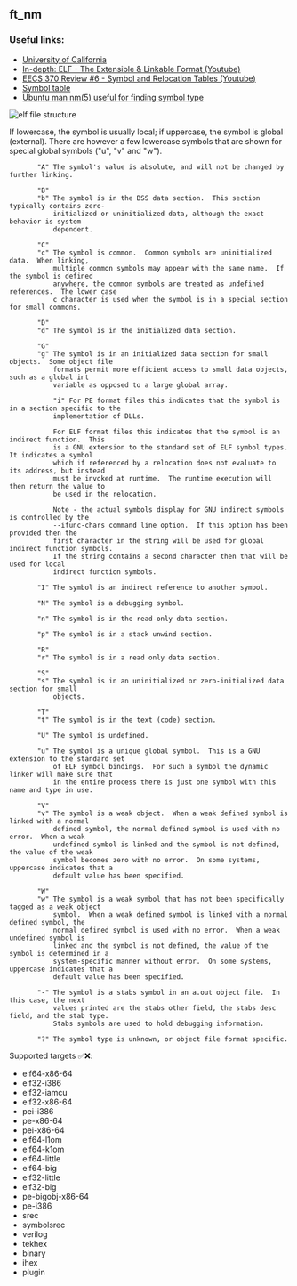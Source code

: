 ## ft_nm
### Useful links:

 - [University of California](https://www.ics.uci.edu/~aburtsev/238P/hw/hw3-elf/hw3-elf.html)
 - [In-depth: ELF - The Extensible & Linkable Format (Youtube)](https://youtu.be/nC1U1LJQL8o)
 - [EECS 370 Review #6 - Symbol and Relocation Tables (Youtube)](https://youtu.be/hoLYnS2jOV8)
 - [Symbol table](https://www.sco.com/developers/gabi/latest/ch4.symtab.html#shndx)
 - [Ubuntu man nm(5) useful for finding symbol type](https://manpages.ubuntu.com/manpages/impish/man5/elf.5.html)

![elf file structure](https://raw.githubusercontent.com/Obito-git/ft_nm/main/typical_elf.jpg)

If lowercase, the symbol is usually local; if
           uppercase, the symbol is global (external).  There are however a few lowercase symbols
           that are shown for special global symbols ("u", "v" and "w").

           "A" The symbol's value is absolute, and will not be changed by further linking.

           "B"
           "b" The symbol is in the BSS data section.  This section typically contains zero-
               initialized or uninitialized data, although the exact behavior is system
               dependent.

           "C"
           "c" The symbol is common.  Common symbols are uninitialized data.  When linking,
               multiple common symbols may appear with the same name.  If the symbol is defined
               anywhere, the common symbols are treated as undefined references.  The lower case
               c character is used when the symbol is in a special section for small commons.

           "D"
           "d" The symbol is in the initialized data section.

           "G"
           "g" The symbol is in an initialized data section for small objects.  Some object file
               formats permit more efficient access to small data objects, such as a global int
               variable as opposed to a large global array.
               
               "i" For PE format files this indicates that the symbol is in a section specific to the
               implementation of DLLs.

               For ELF format files this indicates that the symbol is an indirect function.  This
               is a GNU extension to the standard set of ELF symbol types.  It indicates a symbol
               which if referenced by a relocation does not evaluate to its address, but instead
               must be invoked at runtime.  The runtime execution will then return the value to
               be used in the relocation.

               Note - the actual symbols display for GNU indirect symbols is controlled by the
               --ifunc-chars command line option.  If this option has been provided then the
               first character in the string will be used for global indirect function symbols.
               If the string contains a second character then that will be used for local
               indirect function symbols.

           "I" The symbol is an indirect reference to another symbol.

           "N" The symbol is a debugging symbol.

           "n" The symbol is in the read-only data section.

           "p" The symbol is in a stack unwind section.

           "R"
           "r" The symbol is in a read only data section.

           "S"
           "s" The symbol is in an uninitialized or zero-initialized data section for small
               objects.

           "T"
           "t" The symbol is in the text (code) section.
           
           "U" The symbol is undefined.

           "u" The symbol is a unique global symbol.  This is a GNU extension to the standard set
               of ELF symbol bindings.  For such a symbol the dynamic linker will make sure that
               in the entire process there is just one symbol with this name and type in use.

           "V"
           "v" The symbol is a weak object.  When a weak defined symbol is linked with a normal
               defined symbol, the normal defined symbol is used with no error.  When a weak
               undefined symbol is linked and the symbol is not defined, the value of the weak
               symbol becomes zero with no error.  On some systems, uppercase indicates that a
               default value has been specified.

           "W"
           "w" The symbol is a weak symbol that has not been specifically tagged as a weak object
               symbol.  When a weak defined symbol is linked with a normal defined symbol, the
               normal defined symbol is used with no error.  When a weak undefined symbol is
               linked and the symbol is not defined, the value of the symbol is determined in a
               system-specific manner without error.  On some systems, uppercase indicates that a
               default value has been specified.

           "-" The symbol is a stabs symbol in an a.out object file.  In this case, the next
               values printed are the stabs other field, the stabs desc field, and the stab type.
               Stabs symbols are used to hold debugging information.

           "?" The symbol type is unknown, or object file format specific.

Supported targets ✅❌:
- elf64-x86-64
- elf32-i386 
- elf32-iamcu 
- elf32-x86-64
- pei-i386 
- pe-x86-64 
- pei-x86-64 
- elf64-l1om 
- elf64-k1om 
- elf64-little 
- elf64-big 
- elf32-little 
- elf32-big 
- pe-bigobj-x86-64 
- pe-i386 
- srec 
- symbolsrec 
- verilog 
- tekhex 
- binary 
- ihex 
- plugin

